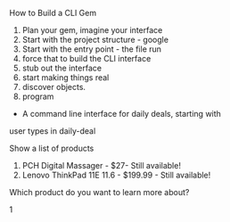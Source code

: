 How to Build a CLI Gem

1. Plan your gem, imagine your interface
2. Start with the project structure - google
3. Start with the entry point - the file run
4. force that to build the CLI interface
5. stub out the interface
6. start making things real
7. discover objects.
8. program



- A command line interface for daily deals, starting with

user types in daily-deal

Show a list of products

1. PCH Digital Massager - $27- Still available!
2. Lenovo ThinkPad 11E 11.6 - $199.99 - Still available!

Which product do you want to learn more about?

1
